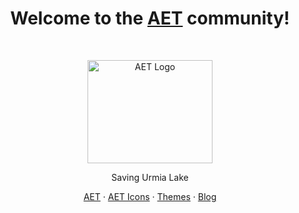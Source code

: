 <h1 align="center">Welcome to the <a href="https://aet.sahandsoleimani.ir/">AET</a> community!</h1><br>

<p align="center">
  <a href="https://aet.sahandsoleimani.ir/">
    <img src="https://cdn.sahandsoleimani.ir/images/aet/logos/aet.png" alt="AET Logo" width="200" height="165">
  </a>
</p>

<p align="center">
  Saving Urmia Lake
</p>

<p align="center">
  <a href="https://aet.sahandsleimani.ir/">AET</a>
  ·
  <a href="https://aet.sahandsleimani.ir/">AET Icons</a>
  ·
  <a href="https://aet.sahandsleimani.ir/">Themes</a>
  ·
  <a href="https://aet.sahandsleimani.ir/">Blog</a>
</p>
